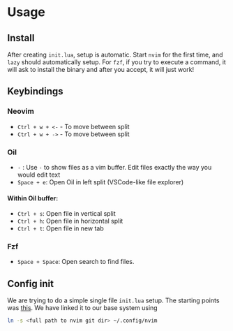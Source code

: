 # Usage

## Install

After creating `init.lua`, setup is automatic. 
Start `nvim` for the first time, and `lazy` should automatically setup. 
For `fzf`, if you try to execute a command, it will ask to install the binary and after you 
accept, it will just work!

## Keybindings

### Neovim

- `Ctrl + w + <-` - To move between split 
- `Ctrl + w + ->` - To move between split 

### Oil

- `-` :  Use `-` to show files as a vim buffer. Edit files exactly the way you would edit text
- `Space + e`: Open Oil in left split (VSCode-like file explorer)

#### Within Oil buffer:
- `Ctrl + s`: Open file in vertical split
- `Ctrl + h`: Open file in horizontal split  
- `Ctrl + t`: Open file in new tab

### Fzf

- `Space + Space`: Open search to find files. 

## Config init 

We are trying to do a simple single file `init.lua` setup. 
The starting points was [this](https://github.com/khuedoan/nvim-minimal/tree/master).
We have linked it to our base system using 

```sh
ln -s <full path to nvim git dir> ~/.config/nvim
```
